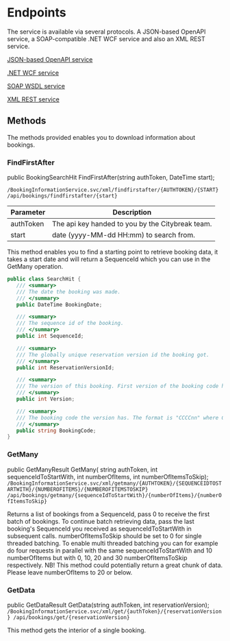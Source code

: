 # Endpoints

The service is available via several protocols. A JSON-based OpenAPI service, a SOAP-compatible .NET WCF service and also an XML REST service.

[JSON-based OpenAPI service](https://statfeed-api-v5.citybreak.com/)

[.NET WCF service](https://statfeed-api-v5.citybreak.com/BookingInformationService.svc)

[SOAP WSDL service](https://statfeed-api-v5.citybreak.com/BookingInformationService.svc?singleWsdl)

[XML REST service](https://statfeed-api-v5.citybreak.com/BookingInformationService.svc/xml/help)

## Methods

The methods provided enables you to download information about bookings. 

### FindFirstAfter

public BookingSearchHit FindFirstAfter(string authToken, DateTime start);
```
/BookingInformationService.svc/xml/findfirstafter/{AUTHTOKEN}/{START}
/api/bookings/findfirstafter/{start}
```

Parameter |	Description
--------- | ---------
authToken	| The api key handed to you by the Citybreak team.
start	| date (yyyy-MM-dd HH:mm) to search from.

This method enables you to find a starting point to retrieve booking data, it takes a start date and will return a SequenceId which you can use in the GetMany operation.

```C#
public class SearchHit {
   /// <summary>
   /// The date the booking was made.
   /// </summary>
   public DateTime BookingDate;

   /// <summary>
   /// The sequence id of the booking.
   /// </summary>
   public int SequenceId;

   /// <summary>
   /// The globally unique reservation version id the booking got.
   /// </summary>
   public int ReservationVersionId;

   /// <summary>
   /// The version of this booking. First version of the booking code has version 1.
   /// </summary>
   public int Version;

   /// <summary>
   /// The booking code the version has. The format is "CCCCnn" where C { A-Z } and n { 0-9 }
   /// </summary>
   public string BookingCode;
}
```

### GetMany

public GetManyResult GetMany(
   string authToken, int sequenceIdToStartWith, int numberOfItems, int numberOfItemsToSkip);
``
/BookingInformationService.svc/xml/getmany/{AUTHTOKEN}/{SEQUENCEIDTOSTARTWITH}/{NUMBEROFITEMS}/{NUMBEROFITEMSTOSKIP}
/api/bookings/getmany/{sequenceIdToStartWith}/{numberOfItems}/{numberOfItemsToSkip}
``

Returns a list of bookings from a SequenceId, pass 0 to receive the first batch of bookings. To continue batch retrieving data, pass the last booking's SequenceId you received as sequenceIdToStartWith in subsequent calls. numberOfItemsToSkip should be set to 0 for single threaded batching. To enable multi threaded batching you can for example do four requests in parallel with the same sequenceIdToStartWith and 10 numberOfItems but with 0, 10, 20 and 30 numberOfItemsToSkip respectively.
NB! This method could potentially return a great chunk of data. Please leave numberOfItems to 20 or below.

### GetData

public GetDataResult GetData(string authToken, int reservationVersion);
``
/BookingInformationService.svc/xml/get/{authToken}/{reservationVersion}
/api/bookings/get/{reservationVersion}
``

This method gets the interior of a single booking.

